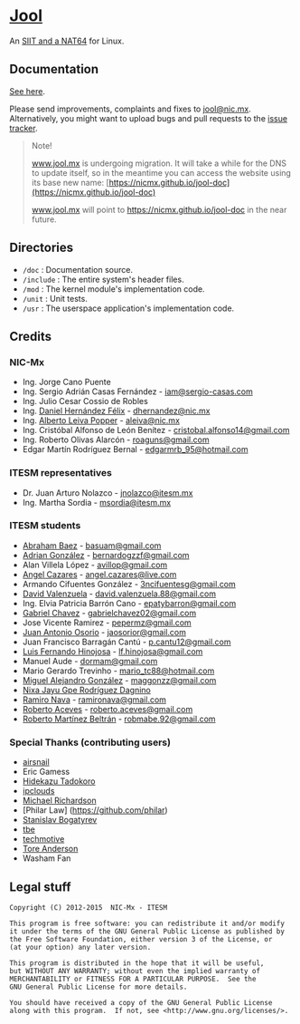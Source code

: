 # [Jool](https://nicmx.github.io/jool-doc)

An [SIIT and a NAT64](https://nicmx.github.io/jool-doc/en/intro-xlat.html) for Linux.

## Documentation

[See here](https://nicmx.github.io/jool-doc/en/documentation.html).

Please send improvements, complaints and fixes to jool@nic.mx.
Alternatively, you might want to upload bugs and pull requests to the [issue tracker](https://github.com/NICMx/NAT64/issues).

> Note!
> 
> www.jool.mx is undergoing migration. It will take a while for the DNS to update itself, so in the meantime you can access the website using its base new name: [https://nicmx.github.io/jool-doc](https://nicmx.github.io/jool-doc)
> 
> www.jool.mx will point to https://nicmx.github.io/jool-doc in the near future.

## Directories

* `/doc` : Documentation source.
* `/include` : The entire system's header files.
* `/mod` : The kernel module's implementation code.
* `/unit` : Unit tests.
* `/usr` : The userspace application's implementation code.

## Credits

### NIC-Mx

* Ing. Jorge Cano Puente
* Ing. Sergio Adrián Casas Fernández - iam@sergio-casas.com
* Ing. Julio Cesar Cossio de Robles
* Ing. [Daniel Hernández Félix](https://github.com/dhfelix) - dhernandez@nic.mx
* Ing. [Alberto Leiva Popper](https://github.com/ydahhrk) - aleiva@nic.mx
* Ing. Cristóbal Alfonso de León Benítez - cristobal.alfonso14@gmail.com
* Ing. Roberto Olivas Alarcón - roaguns@gmail.com
* Edgar Martín Rodríguez Bernal - edgarmrb_95@hotmail.com

### ITESM representatives

* Dr. Juan Arturo Nolazco - jnolazco@itesm.mx
* Ing. Martha Sordia - msordia@itesm.mx

### ITESM students

* [Abraham Baez](https://github.com/basuam) - basuam@gmail.com
* [Adrian González](https://github.com/Adrian2112) - bernardogzzf@gmail.com
* Alan Villela López - avillop@gmail.com
* [Angel Cazares](https://github.com/legionAngel) - angel.cazares@live.com
* Armando Cifuentes González - 3ncifuentesg@gmail.com
* [David Valenzuela](https://github.com/davidvrdz) - david.valenzuela.88@gmail.com
* Ing. Elvia Patricia Barrón Cano - epatybarron@gmail.com
* [Gabriel Chavez](https://github.com/chavezgu) - gabrielchavez02@gmail.com
* Jose Vicente Ramirez - pepermz@gmail.com
* [Juan Antonio Osorio](https://github.com/JAORMX) - jaosorior@gmail.com
* Juan Francisco Barragán Cantú - p.cantu12@gmail.com
* [Luis Fernando Hinojosa](https://github.com/luion) - lf.hinojosa@gmail.com
* Manuel Aude - dormam@gmail.com
* Mario Gerardo Trevinho - mario_tc88@hotmail.com
* [Miguel Alejandro González](https://github.com/magg) - maggonzz@gmail.com
* [Nixa Jayu Gpe Rodríguez Dagnino](https://github.com/NixaDagnino)
* [Ramiro Nava](https://github.com/ramironava) - ramironava@gmail.com
* [Roberto Aceves](https://github.com/robertoaceves) - roberto.aceves@gmail.com
* [Roberto Martínez Beltrán](https://github.com/ryuzak) - robmabe.92@gmail.com

### Special Thanks (contributing users)

* [airsnail](https://github.com/airsnail)
* Eric Gamess
* [Hidekazu Tadokoro](https://github.com/tadokoro)
* [ipclouds](https://github.com/ipclouds)
* [Michael Richardson](http://www.sandelman.ca/mcr)
* [Philar Law] (https://github.com/philar)
* [Stanislav Bogatyrev](https://github.com/realloc)
* [tbe](https://github.com/tbe)
* [techmotive](https://github.com/techmotive)
* [Tore Anderson](https://github.com/toreanderson)
* Washam Fan

## Legal stuff

	Copyright (C) 2012-2015  NIC-Mx - ITESM

	This program is free software: you can redistribute it and/or modify
	it under the terms of the GNU General Public License as published by
	the Free Software Foundation, either version 3 of the License, or
	(at your option) any later version.

	This program is distributed in the hope that it will be useful,
	but WITHOUT ANY WARRANTY; without even the implied warranty of
	MERCHANTABILITY or FITNESS FOR A PARTICULAR PURPOSE.  See the
	GNU General Public License for more details.

	You should have received a copy of the GNU General Public License
	along with this program.  If not, see <http://www.gnu.org/licenses/>.

